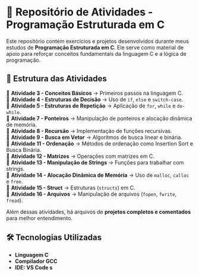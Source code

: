 # 📘 Repositório de Atividades - Programação Estruturada em C  

Este repositório contém exercícios e projetos desenvolvidos durante meus estudos de **Programação Estruturada em C**. Ele serve como material de apoio para reforçar conceitos fundamentais da linguagem C e a lógica de programação.  

## 📂 Estrutura das Atividades  

🔹 **Atividade 3 - Conceitos Básicos** → Primeiros passos na linguagem C.  
🔹 **Atividade 4 - Estruturas de Decisão** → Uso de `if`, `else` e `switch-case`.  
🔹 **Atividade 5 - Estruturas de Repetição** → Aplicação de `for`, `while` e `do-while`.  
🔹 **Atividade 7 - Ponteiros** → Manipulação de ponteiros e alocação dinâmica de memória.  
🔹 **Atividade 8 - Recursão** → Implementação de funções recursivas.  
🔹 **Atividade 9 - Busca em Vetor** → Algoritmos de busca linear e binária.  
🔹 **Atividade 11 - Ordenação** → Métodos de ordenação como Insertion Sort e Busca Binária.  
🔹 **Atividade 12 - Matrizes** → Operações com matrizes em C.  
🔹 **Atividade 13 - Manipulação de Strings** → Funções para trabalhar com strings.  
🔹 **Atividade 14 - Alocação Dinâmica de Memória** → Uso de `malloc`, `calloc` e `free`.  
🔹 **Atividade 15 - Struct** → Estruturas (`structs`) em C.  
🔹 **Atividade 16 - Arquivos** → Manipulação de arquivos (`fopen`, `fwrite`, `fread`).  

Além dessas atividades, há arquivos de **projetos completos e comentados** para melhor entendimento.  

## 🛠 Tecnologias Utilizadas  

- **Linguagem C**  
- **Compilador GCC**  
- **IDE: VS Code s**  

 


